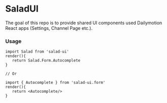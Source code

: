 # SaladUI

The goal of this repo is to provide shared UI components used Dailymotion React apps (Settings, Channel Page etc.).

### Usage

```
import Salad from 'salad-ui'
render(){
   return Salad.Form.Autocomplete
}

// Or

import { Autocomplete } from 'salad-ui.form'
render(){
   return <Autocomplete/>
}
```
